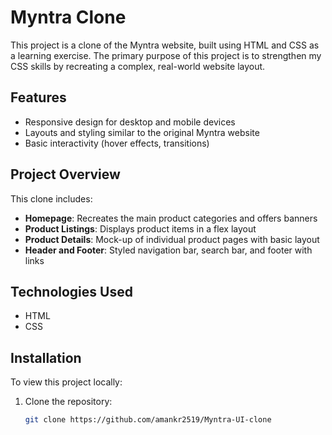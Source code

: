 # Myntra Clone

This project is a clone of the Myntra website, built using HTML and CSS as a learning exercise. The primary purpose of this project is to strengthen my CSS skills by recreating a complex, real-world website layout.

## Features

- Responsive design for desktop and mobile devices
- Layouts and styling similar to the original Myntra website
- Basic interactivity (hover effects, transitions)

## Project Overview

This clone includes:

- **Homepage**: Recreates the main product categories and offers banners
- **Product Listings**: Displays product items in a flex layout
- **Product Details**: Mock-up of individual product pages with basic layout
- **Header and Footer**: Styled navigation bar, search bar, and footer with links

## Technologies Used

- HTML
- CSS 

## Installation

To view this project locally:

1. Clone the repository:
   ```bash
   git clone https://github.com/amankr2519/Myntra-UI-clone

